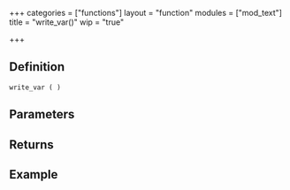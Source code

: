 +++
categories = ["functions"]
layout = "function"
modules = ["mod_text"]
title = "write_var()"
wip = "true"

+++

## Definition

    write_var ( )

## Parameters

## Returns

## Example

```
```
